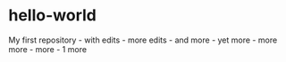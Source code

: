# hello-world
My first repository - with edits - more edits - and more -  yet more - more more - more - 1 more
